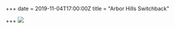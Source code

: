 +++
date = 2019-11-04T17:00:00Z
title = "Arbor Hills Switchback"

+++
![](https://live.staticflickr.com/65535/49014177622_6a28e99224_b.jpg)
